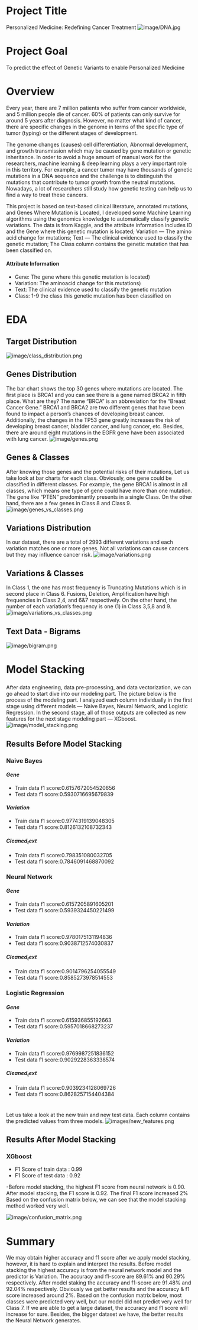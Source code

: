 # Project Title
Personalized Medicine: Redefining Cancer Treatment
![image/DNA.jpg](image/DNA.jpg)
# Project Goal 
To predict the effect of Genetic Variants to enable Personalized Medicine
# Overview
Every year, there are 7 million patients who suffer from cancer worldwide, and 5 million people die of cancer. 60% of patients can only survive for around 5 years after diagnosis. However, no matter what kind of cancer, there are specific changes in the genome in terms of the specific type of tumor (typing) or the different stages of development.

 The genome changes (causes) cell differentiation, Abnormal development, and growth transmission which may be caused by gene mutation or genetic inheritance. In order to avoid a huge amount of manual work for the researchers, machine learning & deep learning plays a very important role in this territory. For example, a cancer tumor may have thousands of genetic mutations in a DNA sequence and the challenge is to distinguish the mutations that contribute to tumor growth from the neutral mutations. Nowadays, a lot of researchers still study how genetic testing can help us to find a way to treat these cancers.

This project is based on text-based clinical literature, annotated mutations, and Genes Where Mutation is Located, I developed some Machine Learning algorithms using the genomics knowledge to automatically classify genetic variations. The data is from Kaggle, and the attribute information includes ID and the Gene where this genetic mutation is located; Variation — The amino acid change for mutations; Text — The clinical evidence used to classify the genetic mutation; The Class column contains the genetic mutation that has been classified on. 
#### Attribute Information
- Gene: The gene where this genetic mutation is located)
- Variation: The aminoacid change for this mutations)
- Text: The clinical evidence used to classify the genetic mutation
- Class: 1-9 the class this genetic mutation has been classified on

# EDA
## Target Distribution
![image/class_distribution.png](image/class_distribution.png)
## Genes Distribution
The bar chart shows the top 30 genes where mutations are located. The first place is BRCA1 and you can see there is a gene named BRCA2 in fifth place. What are they? The name “BRCA” is an abbreviation for the “Breast Cancer Gene.” BRCA1 and BRCA2 are two different genes that have been found to impact a person’s chances of developing breast cancer. Additionally, the changes in the TP53 gene greatly increases the risk of developing breast cancer, bladder cancer, and lung cancer, etc. Besides, there are around eight mutations in the EGFR gene have been associated with lung cancer.
![image/genes.png](image/genes.png)
## Genes & Classes
After knowing those genes and the potential risks of their mutations, Let us take look at bar charts for each class. Obviously, one gene could be classified in different classes. For example, the gene BRCA1 is almost in all classes, which means one type of gene could have more than one mutation. The gene like “PTEN” predominantly presents in a single Class. On the other hand, there are a few genes in Class 8 and Class 9.
![image/genes_vs_classes.png](image/genes_vs_classes.png)
## Variations Distribution
In our dataset, there are a total of 2993 different variations and each variation matches one or more genes. Not all variations can cause cancers but they may influence cancer risk.
![image/variations.png](image/variations.png)
## Variations & Classes
In Class 1, the one has most frequency is Truncating Mutations which is in second place in Class 6. Fusions, Deletion, Amplification have high frequencies in Class 2,4, and 6&7 respectively. On the other hand, the number of each variation’s frequency is one (1) in Class 3,5,8 and 9.
![image/variations_vs_classes.png](image/variations_vs_classes.png)

## Text Data - Bigrams 
![image/bigram.png](image/bigram.png)

# Model Stacking
###
After data engineering, data pre-processing, and data vectorization, we can go ahead to start dive into our modeling part. The picture below is the process of the modeling part. I analyzed each column individually in the first stage using different models — Naive Bayes, Neural Network, and Logistic Regression. In the second stage, all of those outputs are collected as new features for the next stage modeling part — XGboost.
![image/model_stacking.png](image/model_stacking.png)
## Results Before Model Stacking

### Naive Bayes

#### $Gene$
 - Train data f1 score:0.6157672054520656
 - Test data f1 score:0.5930716695679839
 
#### $Variation$
 - Train data f1 score:0.9774319139048305
 - Test data f1 score:0.8126132108732343
 
#### $Cleaned_text$
 - Train data f1 score:0.798351080032705
 - Test data f1 score:0.7846091468870092
 
### Neural Network

#### $Gene$
 - Train data f1 score:0.6157205891605201
 - Test data f1 score:0.5939324450221499
 
#### $Variation$
 - Train data f1 score:0.9780175131194836
 - Test data f1 score:0.9038712574030837
 
#### $Cleaned_text$
 - Train data f1 score:0.9014796254055549
 - Test data f1 score:0.8585273978514553


### Logistic Regression

#### $Gene$
 - Train data f1 score:0.615936855192663
 - Test data f1 score:0.5957018668273237
 
#### $Variation$
 - Train data f1 score:0.9769987251836152
 - Test data f1 score:0.9029228363338574
 
#### $Cleaned_text$
 - Train data f1 score:0.9039234128069726
 - Test data f1 score:0.8628257154404384
 
#
Let us take a look at the new train and new test data. Each column contains the predicted values from three models.
![images/new_features.png](images/)
## Results After Model Stacking

### XGboost
- F1 Score of train data : 0.99
- F1 Score of test data : 0.92

-Before model stacking, the highest F1 score from neural network is 0.90.
After model stacking, the F1 score is 0.92. 
The final F1 score increased 2% Based on the confusion matrix below, we can see that the model stacking method worked very well.

![image/confusion_matrix.png](image/confusion_matrix.png)

# Summary
We may obtain higher accuracy and f1 score after we apply model stacking, however, it is hard to explain and interpret the results. Before model stacking the highest accuracy is from the neural network model and the predictor is Variation. The accuracy and f1-score are 89.61% and 90.29% respectively. After model staking the accuracy and f1-score are 91.48% and 92.04% respectively. Obviously we get better results and the accuracy & f1 score increased around 2%. Based on the confusion matrix below, most classes were predicted very well, but our model did not predict very well for Class 7.  If we are able to get a large dataset, the accuracy and f1 score will increase for sure. Besides, the bigger dataset we have, the better results the Neural Network generates.